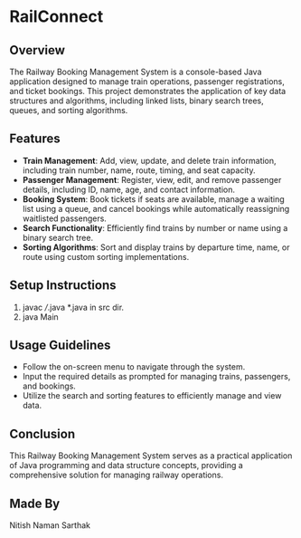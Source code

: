 # RailConnect

## Overview
The Railway Booking Management System is a console-based Java application designed to manage train operations, passenger registrations, and ticket bookings. This project demonstrates the application of key data structures and algorithms, including linked lists, binary search trees, queues, and sorting algorithms.

## Features
- **Train Management**: Add, view, update, and delete train information, including train number, name, route, timing, and seat capacity.
- **Passenger Management**: Register, view, edit, and remove passenger details, including ID, name, age, and contact information.
- **Booking System**: Book tickets if seats are available, manage a waiting list using a queue, and cancel bookings while automatically reassigning waitlisted passengers.
- **Search Functionality**: Efficiently find trains by number or name using a binary search tree.
- **Sorting Algorithms**: Sort and display trains by departure time, name, or route using custom sorting implementations.



## Setup Instructions
1. javac */*.java *.java in src dir.
2. java Main

## Usage Guidelines
- Follow the on-screen menu to navigate through the system.
- Input the required details as prompted for managing trains, passengers, and bookings.
- Utilize the search and sorting features to efficiently manage and view data.

## Conclusion
This Railway Booking Management System serves as a practical application of Java programming and data structure concepts, providing a comprehensive solution for managing railway operations.

## Made By
Nitish
Naman
Sarthak
